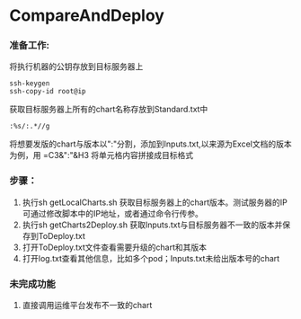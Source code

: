 # CompareAndDeploy

### 准备工作:
将执行机器的公钥存放到目标服务器上
```
ssh-keygen
ssh-copy-id root@ip
```
获取目标服务器上所有的chart名称存放到Standard.txt中
```
:%s/:.*//g
```
将想要发版的chart与版本以":"分割，添加到Inputs.txt,以来源为Excel文档的版本为例，用 =C3&":"&H3 将单元格内容拼接成目标格式

### 步骤：
1. 执行sh getLocalCharts.sh 获取目标服务器上的chart版本。测试服务器的IP可通过修改脚本中的IP地址，或者通过命令行传参。
2. 执行sh getCharts2Deploy.sh 获取Inputs.txt与目标服务器不一致的版本并保存到ToDeploy.txt
3. 打开ToDeploy.txt文件查看需要升级的chart和其版本
4. 打开log.txt查看其他信息，比如多个pod；Inputs.txt未给出版本号的chart

### 未完成功能
1. 直接调用运维平台发布不一致的chart
